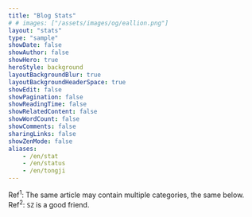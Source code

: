 ```yaml
---
title: "Blog Stats"
# # images: ["/assets/images/og/eallion.png"]
layout: "stats"
type: "sample"
showDate: false
showAuthor: false
showHero: true
heroStyle: background
layoutBackgroundBlur: true
layoutBackgroundHeaderSpace: true
showEdit: false
showPagination: false
showReadingTime: false
showRelatedContent: false
showWordCount: false
showComments: false
sharingLinks: false
showZenMode: false
aliases:
    - /en/stat
    - /en/status
    - /en/tongji
---
```


Ref<sup>1</sup>: The same article may contain multiple categories, the same below.
Ref<sup>2</sup>: `SZ` is a good friend.
